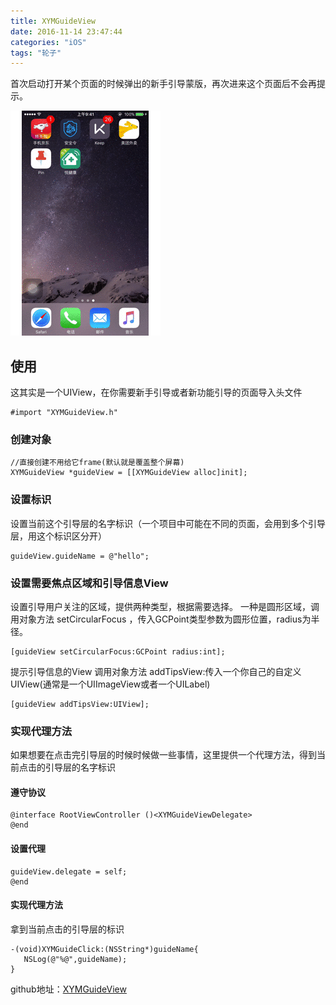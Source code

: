 ```yaml
---
title: XYMGuideView
date: 2016-11-14 23:47:44
categories: "iOS"
tags: "轮子"
---
```

首次启动打开某个页面的时候弹出的新手引导蒙版，再次进来这个页面后不会再提示。

![XYMGuideView](https://raw.githubusercontent.com/MeXuym/hexoSource/master/_posts/XYMGuideView/XYMGuideView.gif)

## 使用
这其实是一个UIView，在你需要新手引导或者新功能引导的页面导入头文件
```
#import "XYMGuideView.h"
```
<!--more-->

### 创建对象
```
//直接创建不用给它frame(默认就是覆盖整个屏幕)
XYMGuideView *guideView = [[XYMGuideView alloc]init];
```
### 设置标识
设置当前这个引导层的名字标识（一个项目中可能在不同的页面，会用到多个引导层，用这个标识区分开）
```
guideView.guideName = @"hello";
```

### 设置需要焦点区域和引导信息View
设置引导用户关注的区域，提供两种类型，根据需要选择。 一种是圆形区域，调用对象方法 setCircularFocus ，传入GCPoint类型参数为圆形位置，radius为半径。
```
[guideView setCircularFocus:GCPoint radius:int];
```
提示引导信息的View 调用对象方法 addTipsView:传入一个你自己的自定义UIView(通常是一个UIImageView或者一个UILabel)
```
[guideView addTipsView:UIView];
```
### 实现代理方法

如果想要在点击完引导层的时候时候做一些事情，这里提供一个代理方法，得到当前点击的引导层的名字标识

#### 遵守协议
```
@interface RootViewController ()<XYMGuideViewDelegate>
@end
```

#### 设置代理
```
guideView.delegate = self;
@end
```

#### 实现代理方法
拿到当前点击的引导层的标识
```
-(void)XYMGuideClick:(NSString*)guideName{
   NSLog(@"%@",guideName);
}
```

github地址：[XYMGuideView](https://github.com/MeXuym/XYMGuideView)
